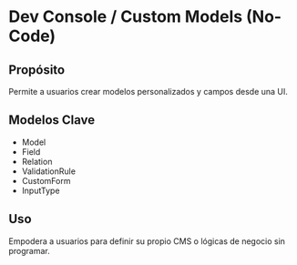 # Dev Console / Custom Models (No-Code)

## Propósito
Permite a usuarios crear modelos personalizados y campos desde una UI.

## Modelos Clave
- Model
- Field
- Relation
- ValidationRule
- CustomForm
- InputType

## Uso
Empodera a usuarios para definir su propio CMS o lógicas de negocio sin programar.